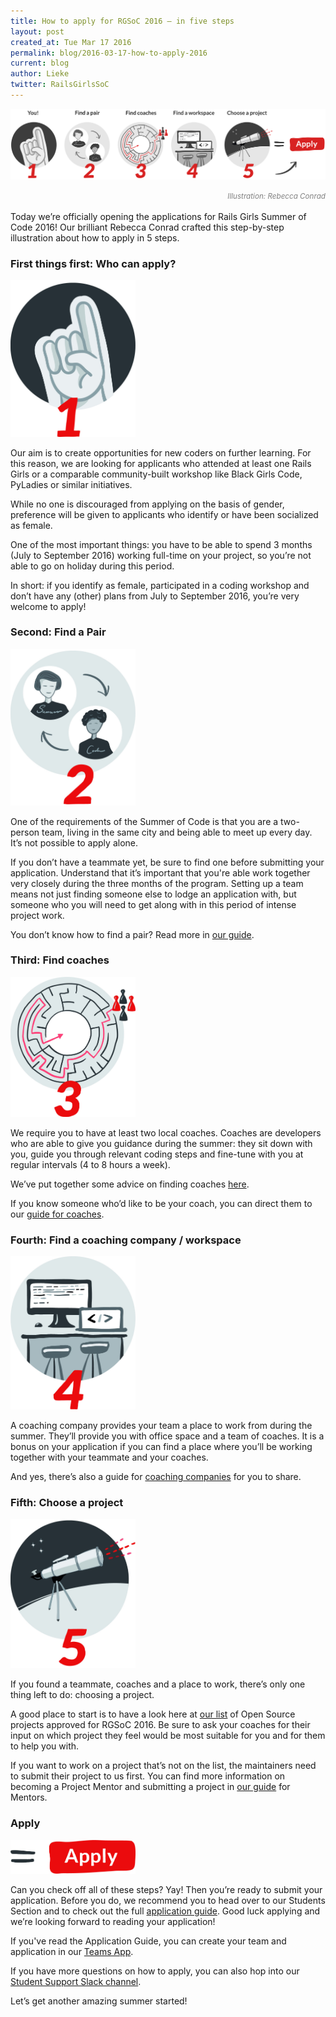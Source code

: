 ```yaml
---
title: How to apply for RGSoC 2016 — in five steps
layout: post
created_at: Tue Mar 17 2016
permalink: blog/2016-03-17-how-to-apply-2016
current: blog
author: Lieke
twitter: RailsGirlsSoC
---
```


![](/img/blog/2016/howtoapply_2016.png)

<div style="text-align:right"><font color="grey"><small><i>Illustration: Rebecca Conrad</i></small></font></small></div>
<br>
Today we’re officially opening the applications for Rails Girls Summer of Code 2016! Our brilliant Rebecca Conrad crafted this step-by-step illustration about how to apply in 5 steps.

### First things first: Who can apply?

<img src="/img/blog/2016/you.jpg" style="width:200px">

Our aim is to create opportunities for new coders on further learning. For this reason, we are looking for applicants who attended at least one Rails Girls or a comparable community-built workshop like Black Girls Code, PyLadies or similar initiatives.

While no one is discouraged from applying on the basis of gender, preference will be given to applicants who identify or have been socialized as female.

One of the most important things: you have to be able to  spend 3 months (July to September 2016) working full-time on your project, so you’re not able to go on holiday during this period.

In short: if you identify as female, participated in a coding workshop and don’t have any (other) plans from July to September 2016, you’re very welcome to apply!

### Second: Find a Pair

<img src="/img/blog/2016/pair.jpg" style="width:200px">

One of the requirements of the Summer of Code is that you are a two-person team, living in the same city and being able to meet up every day. It’s not possible to apply alone.

If you don’t have a teammate yet, be sure to find one before submitting your application. Understand that it’s important that you're able work together very closely during the three months of the program. Setting up a team means not just finding someone else to lodge an application with, but someone who you will need to get along with in this period of intense project work.

You don’t know how to find a pair? Read more in [our guide](http://railsgirlssummerofcode.org/students/finding-your-team/).

### Third: Find coaches

<img src="/img/blog/2016/coaches.jpg" style="width:200px">

We require you to have at least two local coaches. Coaches are developers who are able to give you guidance during the summer: they sit down with you, guide you through relevant coding steps and fine-tune with you at regular intervals (4 to 8 hours a week).

We’ve put together some advice on finding coaches [here](http://railsgirlssummerofcode.org/students/finding-your-team/).

If you know someone who’d like to be your coach, you can direct them to our [guide for coaches](http://railsgirlssummerofcode.org/guide/coaching/).

### Fourth: Find a coaching company / workspace

<img src="/img/blog/2016/workspace.jpg" style="width:200px">

A coaching company provides your team a place to work from during the summer. They’ll provide you with office space and a team of coaches. It is a bonus on your application if you can find a place where you’ll be working together with your teammate and your coaches.

And yes, there’s also a guide for [coaching companies](http://railsgirlssummerofcode.org/guide/coaching-company/) for you to share.

### Fifth: Choose a project

<img src="/img/blog/2016/project.jpg" style="width:200px">

If you found a teammate, coaches and a place to work, there’s only one thing left to do: choosing a project.

A good place to start is to have a look here at [our list](https://teams.railsgirlssummerofcode.org/projects) of Open Source projects approved for RGSoC 2016. Be sure to ask your coaches for their input on which project they feel would be most suitable for you and for them to help you with.

If you want to work on a project that’s not on the list, the maintainers need to submit their project to us first. You can find more information on becoming a Project Mentor and submitting a project in [our guide](http://railsgirlssummerofcode.org/guide/projects/) for Mentors.

### Apply

<img src="/img/blog/2016/apply.jpg" style="width:200px">

Can you check off all of these steps? Yay! Then you’re ready to submit your application. Before you do, we recommend you to head over to our Students Section and to check out the full [application guide](http://railsgirlssummerofcode.org/students/application/). Good luck applying and we’re looking forward to reading your application!

If you've read the Application Guide, you can create your team and application in our [Teams App](https://teams.railsgirlssummerofcode.org/). 

If you have more questions on how to apply, you can also hop into our [Student Support Slack channel](https://rgsoc-student-application.herokuapp.com/).

Let’s get another amazing summer started!

